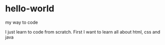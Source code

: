 # hello-world
my way to code

I just learn to code from scratch. 
First I want to learn all about html, css and java
